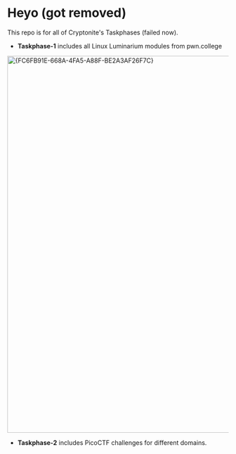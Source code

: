 
# Heyo (got removed)
This repo is for all of Cryptonite's Taskphases (failed now).

* __Taskphase-1__ includes all Linux Luminarium modules from pwn.college

<img width="858" alt="{FC6FB91E-668A-4FA5-A88F-BE2A3AF26F7C}" src="https://github.com/user-attachments/assets/16883e01-4f49-4f84-a93b-83beaa86cf61">



* __Taskphase-2__ includes PicoCTF challenges for different domains.
